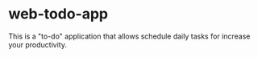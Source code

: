 # web-todo-app
This is a "to-do" application that allows schedule daily tasks for increase your productivity. 
